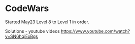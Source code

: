 

# CodeWars

Started May23  Level 8 to Level 1 in order.





Solutions - youtube videos
https://www.youtube.com/watch?v=SN6hqiExBgs

